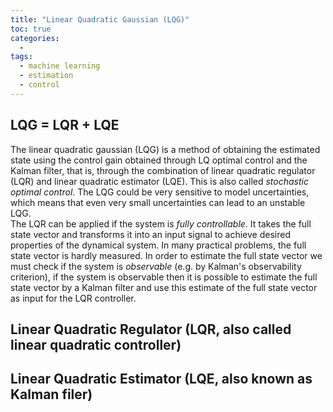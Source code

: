 ```yaml
---
title: "Linear Quadratic Gaussian (LQG)"
toc: true
categories:
  - 
tags:
  - machine learning
  - estimation
  - control
---
```


## LQG = LQR + LQE
The linear quadratic gaussian (LQG) is a method of obtaining the estimated state using the control gain obtained through LQ optimal control and the Kalman filter, that is, through the combination of linear quadratic regulator (LQR) and linear quadratic estimator (LQE). This is also called *stochastic optimal control*. The LQG could be very sensitive to model uncertainties, which means that even very small uncertainties can lead to an unstable LQG.  
The LQR can be applied if the system is *fully controllable*. It takes the full state vector and transforms it into an input signal to achieve desired properties of the dynamical system. In many practical problems, the full state vector is hardly measured. In order to estimate the full state vector we must check if the system is *observable* (e.g. by Kalman's observability criterion), if the system is observable then it is possible to estimate the full state vector by a Kalman filter and use this estimate of the full state vector as input for the LQR controller. 

## Linear Quadratic Regulator (LQR, also called linear quadratic controller)

## Linear Quadratic Estimator (LQE, also known as Kalman filer)